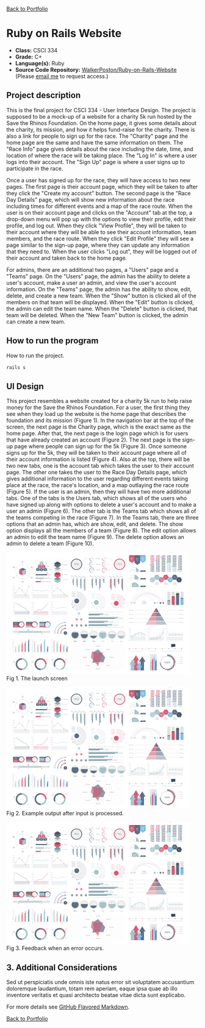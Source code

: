 [Back to Portfolio](./)

Ruby on Rails Website
===============

-   **Class:** CSCI 334
-   **Grade:** C+
-   **Language(s):** Ruby
-   **Source Code Repository:** [WalkerPoston/Ruby-on-Rails-Website](https://github.com/WalkerPoston/Ruby-on-Rails-Website)  
    (Please [email me](mailto:walkerposton@gmail.com?subject=GitHub%20Access) to request access.)

## Project description

This is the final project for CSCI 334 - User Interface Design. The project is supposed to be a mock-up of a website for a charity 5k run hosted by the Save the Rhinos Foundation. On the home page, it gives some details about the charity, its mission, and how it helps fund-raise for the charity. There is also a link for people to sign up for the race. The "Charity" page and the home page are the same and have the same information on them. The "Race Info" page gives details about the race including the date, time, and location of where the race will be taking place. The "Log In" is where a user logs into their account. The "Sign Up" page is where a user signs up to participate in the race.

Once a user has signed up for the race, they will have access to two new pages. The first page is their account page, which they will be taken to after they click the "Create my account" button. The second page is the "Race Day Details" page, which will show new information about the race including times for different events and a map of the race route. When the user is on their account page and clicks on the "Account" tab at the top, a drop-down menu will pop up with the options to view their profile, edit their profile, and log out. When they click "View Profile", they will be taken to their account where they will be able to see their account information, team members, and the race route. When they click "Edit Profile" they will see a page similar to the sign-up page, where they can update any information that they need to. When the user clicks "Log out", they will be logged out of their account and taken back to the home page.

For admins, there are an additional two pages, a "Users" page and a "Teams" page. On the "Users" page, the admin has the ability to delete a user's account, make a user an admin, and view the user's account information. On the "Teams" page, the admin has the ability to show, edit, delete, and create a new team. When the "Show" button is clicked all of the members on that team will be displayed. When the "Edit" button is clicked, the admin can edit the team name. When the "Delete" button is clicked, that team will be deleted. When the "New Team" button is clicked, the admin can create a new team.

## How to run the program

How to run the project.

```bash
rails s
```

## UI Design

This project resembles a website created for a charity 5k run to help raise money for the Save the Rhinos Foundation. For a user, the first thing they see when they load up the website is the home page that describes the foundation and its mission (Figure 1). In the navigation bar at the top of the screen, the next page is the Charity page, which is the exact same as the home page. After that, the next page is the login page which is for users that have already created an account (Figure 2). The next page is the sign-up page where people can sign up for the 5k (Figure 3). Once someone signs up for the 5k, they will be taken to their account page where all of their account information is listed (Figure 4). Also at the top, there will be two new tabs, one is the account tab which takes the user to their account page. The other one takes the user to the Race Day Details page, which gives additional information to the user regarding different events taking place at the race, the race's location, and a map outlaying the race route (Figure 5). If the user is an admin, then they will have two more additional tabs. One of the tabs is the Users tab, which shows all of the users who have signed up along with options to delete a user's account and to make a user an admin (Figure 6). The other tab is the Teams tab which shows all of the teams competing in the race (Figure 7). In the Teams tab, there are three options that an admin has, which are show, edit, and delete. The show option displays all the members of a team (Figure 8). The edit option allows an admin to edit the team name (Figure 9). The delete option allows an admin to delete a team (Figure 10).

![screenshot](images/dummy_thumbnail.jpg)  
Fig 1. The launch screen

![screenshot](images/dummy_thumbnail.jpg)  
Fig 2. Example output after input is processed.

![screenshot](images/dummy_thumbnail.jpg)  
Fig 3. Feedback when an error occurs.

## 3. Additional Considerations

Sed ut perspiciatis unde omnis iste natus error sit voluptatem accusantium doloremque laudantium, totam rem aperiam, eaque ipsa quae ab illo inventore veritatis et quasi architecto beatae vitae dicta sunt explicabo. 

For more details see [GitHub Flavored Markdown](https://guides.github.com/features/mastering-markdown/).

[Back to Portfolio](./)

